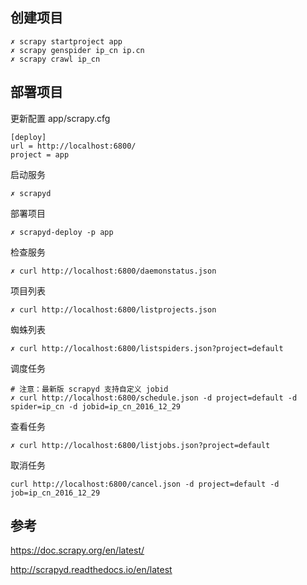 ## 创建项目
```
✗ scrapy startproject app
✗ scrapy genspider ip_cn ip.cn
✗ scrapy crawl ip_cn
```


## 部署项目

更新配置
app/scrapy.cfg
```
[deploy]
url = http://localhost:6800/
project = app
```

启动服务
```
✗ scrapyd
```

部署项目
```
✗ scrapyd-deploy -p app
```

检查服务
```
✗ curl http://localhost:6800/daemonstatus.json
```

项目列表
```
✗ curl http://localhost:6800/listprojects.json
```

蜘蛛列表
```
✗ curl http://localhost:6800/listspiders.json?project=default
```

调度任务
```
# 注意：最新版 scrapyd 支持自定义 jobid
✗ curl http://localhost:6800/schedule.json -d project=default -d spider=ip_cn -d jobid=ip_cn_2016_12_29
```

查看任务
```
✗ curl http://localhost:6800/listjobs.json?project=default
```

取消任务
```
curl http://localhost:6800/cancel.json -d project=default -d job=ip_cn_2016_12_29
```

## 参考

https://doc.scrapy.org/en/latest/

http://scrapyd.readthedocs.io/en/latest
